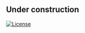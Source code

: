 ## Under construction

[![License](https://poser.pugx.org/laravel/framework/license.svg)](http://opensource.org/licenses/MIT)

